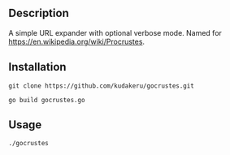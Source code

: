Description
-----------

A simple URL expander with optional verbose mode. Named for https://en.wikipedia.org/wiki/Procrustes.

Installation
------------

`git clone https://github.com/kudakeru/gocrustes.git`

`go build gocrustes.go`

Usage
------------

`./gocrustes`
